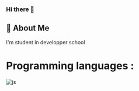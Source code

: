 ### Hi there 👋

## 🚀 About Me
I'm student in developper school

# Programming languages :


![js](https://github.com/kohniko/kohniko/assets/145538085/07bbce3f-976c-462b-9e87-5062ef100704)
